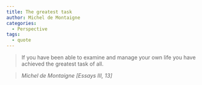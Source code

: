 ```yaml
---
title: The greatest task
author: Michel de Montaigne
categories:
  - Perspective
tags:
  - quote
---
```


> If you have been able to examine and manage your own life you have achieved the greatest task of all.

> <cite>Michel de Montaigne [Essays III, 13]</cite>

